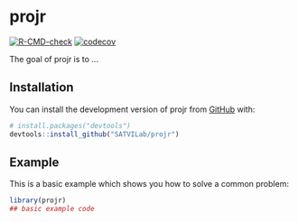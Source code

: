 
# projr

<!-- badges: start -->
[![R-CMD-check](https://github.com/SATVILab/projr/actions/workflows/R-CMD-check.yaml/badge.svg)](https://github.com/SATVILab/projr/actions/workflows/R-CMD-check.yaml)
[![codecov](https://codecov.io/gh/SATVILab/projr/branch/main/graph/badge.svg?token=P5UA237XXK)](https://codecov.io/gh/SATVILab/projr)
<!-- badges: end -->

The goal of projr is to ...

## Installation

You can install the development version of projr from [GitHub](https://github.com/) with:

``` r
# install.packages("devtools")
devtools::install_github("SATVILab/projr")
```

## Example

This is a basic example which shows you how to solve a common problem:

``` r
library(projr)
## basic example code
```

